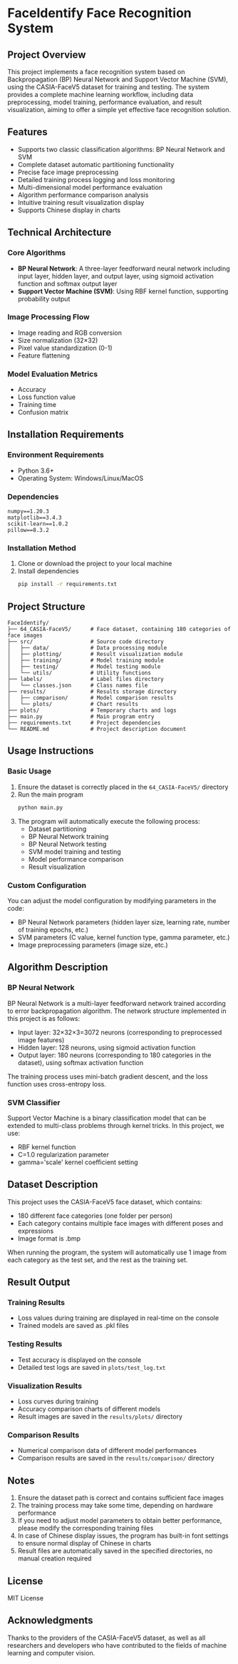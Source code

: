# FaceIdentify Face Recognition System

## Project Overview
This project implements a face recognition system based on Backpropagation (BP) Neural Network and Support Vector Machine (SVM), using the CASIA-FaceV5 dataset for training and testing. The system provides a complete machine learning workflow, including data preprocessing, model training, performance evaluation, and result visualization, aiming to offer a simple yet effective face recognition solution.

## Features
- Supports two classic classification algorithms: BP Neural Network and SVM
- Complete dataset automatic partitioning functionality
- Precise face image preprocessing
- Detailed training process logging and loss monitoring
- Multi-dimensional model performance evaluation
- Algorithm performance comparison analysis
- Intuitive training result visualization display
- Supports Chinese display in charts

## Technical Architecture

### Core Algorithms
- **BP Neural Network**: A three-layer feedforward neural network including input layer, hidden layer, and output layer, using sigmoid activation function and softmax output layer
- **Support Vector Machine (SVM)**: Using RBF kernel function, supporting probability output

### Image Processing Flow
- Image reading and RGB conversion
- Size normalization (32×32)
- Pixel value standardization (0-1)
- Feature flattening

### Model Evaluation Metrics
- Accuracy
- Loss function value
- Training time
- Confusion matrix

## Installation Requirements

### Environment Requirements
- Python 3.6+
- Operating System: Windows/Linux/MacOS

### Dependencies
```
numpy==1.20.3
matplotlib==3.4.3
scikit-learn==1.0.2
pillow==8.3.2
```

### Installation Method
1. Clone or download the project to your local machine
2. Install dependencies
   ```bash
   pip install -r requirements.txt
   ```

## Project Structure
```
FaceIdentify/
├── 64_CASIA-FaceV5/      # Face dataset, containing 180 categories of face images
├── src/                  # Source code directory
│   ├── data/             # Data processing module
│   ├── plotting/         # Result visualization module
│   ├── training/         # Model training module
│   ├── testing/          # Model testing module
│   └── utils/            # Utility functions
├── labels/               # Label files directory
│   └── classes.json      # Class names file
├── results/              # Results storage directory
│   ├── comparison/       # Model comparison results
│   └── plots/            # Chart results
├── plots/                # Temporary charts and logs
├── main.py               # Main program entry
├── requirements.txt      # Project dependencies
└── README.md             # Project description document
```

## Usage Instructions

### Basic Usage
1. Ensure the dataset is correctly placed in the `64_CASIA-FaceV5/` directory
2. Run the main program
   ```bash
   python main.py
   ```
3. The program will automatically execute the following process:
   - Dataset partitioning
   - BP Neural Network training
   - BP Neural Network testing
   - SVM model training and testing
   - Model performance comparison
   - Result visualization

### Custom Configuration
You can adjust the model configuration by modifying parameters in the code:
- BP Neural Network parameters (hidden layer size, learning rate, number of training epochs, etc.)
- SVM parameters (C value, kernel function type, gamma parameter, etc.)
- Image preprocessing parameters (image size, etc.)

## Algorithm Description

### BP Neural Network
BP Neural Network is a multi-layer feedforward network trained according to error backpropagation algorithm. The network structure implemented in this project is as follows:
- Input layer: 32×32×3=3072 neurons (corresponding to preprocessed image features)
- Hidden layer: 128 neurons, using sigmoid activation function
- Output layer: 180 neurons (corresponding to 180 categories in the dataset), using softmax activation function

The training process uses mini-batch gradient descent, and the loss function uses cross-entropy loss.

### SVM Classifier
Support Vector Machine is a binary classification model that can be extended to multi-class problems through kernel tricks. In this project, we use:
- RBF kernel function
- C=1.0 regularization parameter
- gamma='scale' kernel coefficient setting

## Dataset Description
This project uses the CASIA-FaceV5 face dataset, which contains:
- 180 different face categories (one folder per person)
- Each category contains multiple face images with different poses and expressions
- Image format is .bmp

When running the program, the system will automatically use 1 image from each category as the test set, and the rest as the training set.

## Result Output

### Training Results
- Loss values during training are displayed in real-time on the console
- Trained models are saved as .pkl files

### Testing Results
- Test accuracy is displayed on the console
- Detailed test logs are saved in `plots/test_log.txt`

### Visualization Results
- Loss curves during training
- Accuracy comparison charts of different models
- Result images are saved in the `results/plots/` directory

### Comparison Results
- Numerical comparison data of different model performances
- Comparison results are saved in the `results/comparison/` directory

## Notes
1. Ensure the dataset path is correct and contains sufficient face images
2. The training process may take some time, depending on hardware performance
3. If you need to adjust model parameters to obtain better performance, please modify the corresponding training files
4. In case of Chinese display issues, the program has built-in font settings to ensure normal display of Chinese in charts
5. Result files are automatically saved in the specified directories, no manual creation required

## License
MIT License

## Acknowledgments
Thanks to the providers of the CASIA-FaceV5 dataset, as well as all researchers and developers who have contributed to the fields of machine learning and computer vision.